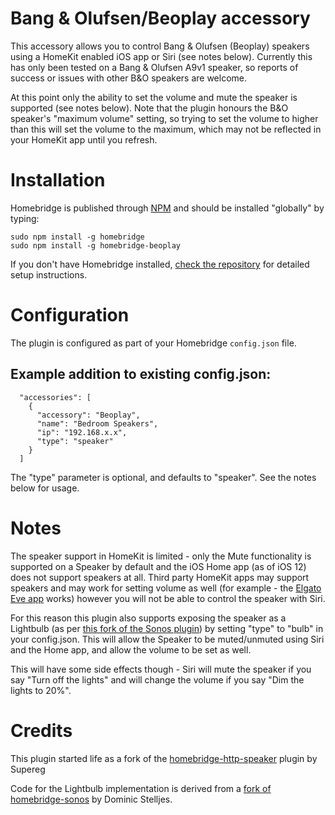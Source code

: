 # Bang & Olufsen/Beoplay accessory

This accessory allows you to control Bang & Olufsen (Beoplay) speakers using a HomeKit enabled iOS app or Siri (see notes below).  Currently this has only been tested on a Bang & Olufsen A9v1 speaker, so reports of success or issues with other B&O speakers are welcome.

At this point only the ability to set the volume and mute the speaker is supported (see notes below). Note that the plugin honours the B&O speaker's "maximum volume" setting, so trying to set the volume to higher than this will set the volume to the maximum, which may not be reflected in your HomeKit app until you refresh.

# Installation

Homebridge is published through [NPM](https://www.npmjs.com/package/homebridge) and should be installed "globally" by typing:

    sudo npm install -g homebridge
    sudo npm install -g homebridge-beoplay

If you don't have Homebridge installed, [check the repository](https://github.com/nfarina/homebridge) for detailed setup instructions.

# Configuration

The plugin is configured as part of your Homebridge `config.json` file.

## Example addition to existing config.json:

      "accessories": [
        {
          "accessory": "Beoplay",
          "name": "Bedroom Speakers",
          "ip": "192.168.x.x",
          "type": "speaker"
        }
      ]

The "type" parameter is optional, and defaults to "speaker". See the notes below for usage. 

# Notes

The speaker support in HomeKit is limited - only the Mute functionality is supported on a Speaker by default and the  iOS Home app (as of iOS 12) does not support speakers at all. Third party HomeKit apps may support speakers and may work for setting volume as well (for example - the [Elgato Eve app](https://apps.apple.com/gb/app/eve-for-homekit/id917695792) works) however you will not be able to control the speaker with Siri.

For this reason this plugin also supports exposing the speaker as a Lightbulb (as per [this fork of the Sonos plugin](https://github.com/dominicstelljes/homebridge-sonos)) by setting "type" to "bulb" in your config.json. This will allow the Speaker to be muted/unmuted using Siri and the Home app, and allow the volume to be set as well. 

This will have some side effects though - Siri will mute the speaker if you say "Turn off the lights" and will change the volume if you say "Dim the lights to 20%". 

# Credits
This plugin started life as a fork of the [homebridge-http-speaker](https://github.com/Supereg/homebridge-http-speaker) plugin by Supereg

Code for the Lightbulb implementation is derived from a [fork of homebridge-sonos](https://github.com/dominicstelljes/homebridge-sonos) by Dominic Stelljes.